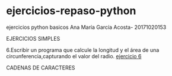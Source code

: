 # ejercicios-repaso-python
ejercicios python basicos
Ana María García Acosta- 20171020153

EJERCICIOS SIMPLES

6.Escribir un programa que calcule la longitud y el área de una circunferencia,capturando el valor del radio. [ejercicio 6](https://github.com/ganamaa/ejercicios-repaso-python/blob/master/ejercicioSimple6.py)

CADENAS DE CARACTERES

